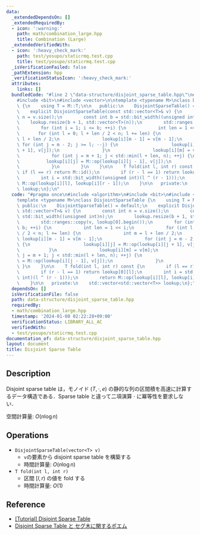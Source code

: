 ```yaml
---
data:
  _extendedDependsOn: []
  _extendedRequiredBy:
  - icon: ':warning:'
    path: math/combination_large.hpp
    title: Combination (Large)
  _extendedVerifiedWith:
  - icon: ':heavy_check_mark:'
    path: test/yosupo/staticrmq.test.cpp
    title: test/yosupo/staticrmq.test.cpp
  _isVerificationFailed: false
  _pathExtension: hpp
  _verificationStatusIcon: ':heavy_check_mark:'
  attributes:
    links: []
  bundledCode: "#line 2 \"data-structure/disjoint_sparse_table.hpp\"\n#include <algorithm>\n\
    #include <bit>\n#include <vector>\n\ntemplate <typename M>\nclass DisjointSparseTable\
    \ {\n    using T = M::T;\n\n   public:\n    DisjointSparseTable() = default;\n\
    \    explicit DisjointSparseTable(const std::vector<T>& v) {\n        const int\
    \ n = v.size();\n        const int b = std::bit_width((unsigned int)n);\n    \
    \    lookup.resize(b + 1, std::vector<T>(n));\n        std::ranges::copy(v, lookup[0].begin());\n\
    \        for (int i = 1; i <= b; ++i) {\n            int len = 1 << i;\n     \
    \       for (int l = 0; l + len / 2 < n; l += len) {\n                int m =\
    \ l + len / 2;\n                lookup[i][m - 1] = v[m - 1];\n               \
    \ for (int j = m - 2; j >= l; --j) {\n                    lookup[i][j] = M::op(lookup[i][j\
    \ + 1], v[j]);\n                }\n                lookup[i][m] = v[m];\n    \
    \            for (int j = m + 1; j < std::min(l + len, n); ++j) {\n          \
    \          lookup[i][j] = M::op(lookup[i][j - 1], v[j]);\n                }\n\
    \            }\n        }\n    }\n\n    T fold(int l, int r) const {\n       \
    \ if (l == r) return M::id();\n        if (r - l == 1) return lookup[0][l];\n\
    \        int i = std::bit_width((unsigned int)(l ^ (r - 1)));\n        return\
    \ M::op(lookup[i][l], lookup[i][r - 1]);\n    }\n\n   private:\n    std::vector<std::vector<T>>\
    \ lookup;\n};\n"
  code: "#pragma once\n#include <algorithm>\n#include <bit>\n#include <vector>\n\n\
    template <typename M>\nclass DisjointSparseTable {\n    using T = M::T;\n\n  \
    \ public:\n    DisjointSparseTable() = default;\n    explicit DisjointSparseTable(const\
    \ std::vector<T>& v) {\n        const int n = v.size();\n        const int b =\
    \ std::bit_width((unsigned int)n);\n        lookup.resize(b + 1, std::vector<T>(n));\n\
    \        std::ranges::copy(v, lookup[0].begin());\n        for (int i = 1; i <=\
    \ b; ++i) {\n            int len = 1 << i;\n            for (int l = 0; l + len\
    \ / 2 < n; l += len) {\n                int m = l + len / 2;\n               \
    \ lookup[i][m - 1] = v[m - 1];\n                for (int j = m - 2; j >= l; --j)\
    \ {\n                    lookup[i][j] = M::op(lookup[i][j + 1], v[j]);\n     \
    \           }\n                lookup[i][m] = v[m];\n                for (int\
    \ j = m + 1; j < std::min(l + len, n); ++j) {\n                    lookup[i][j]\
    \ = M::op(lookup[i][j - 1], v[j]);\n                }\n            }\n       \
    \ }\n    }\n\n    T fold(int l, int r) const {\n        if (l == r) return M::id();\n\
    \        if (r - l == 1) return lookup[0][l];\n        int i = std::bit_width((unsigned\
    \ int)(l ^ (r - 1)));\n        return M::op(lookup[i][l], lookup[i][r - 1]);\n\
    \    }\n\n   private:\n    std::vector<std::vector<T>> lookup;\n};"
  dependsOn: []
  isVerificationFile: false
  path: data-structure/disjoint_sparse_table.hpp
  requiredBy:
  - math/combination_large.hpp
  timestamp: '2024-01-08 02:22:28+09:00'
  verificationStatus: LIBRARY_ALL_AC
  verifiedWith:
  - test/yosupo/staticrmq.test.cpp
documentation_of: data-structure/disjoint_sparse_table.hpp
layout: document
title: Disjoint Sparse Table
---
```


## Description

Disjoint sparse table は，モノイド $(T, \cdot, e)$ の静的な列の区間積を高速に計算するデータ構造である．Sparse table と違って二項演算 $\cdot$ に冪等性を要求しない．

空間計算量: $O(n \log n)$

## Operations

- `DisjointSparseTable(vector<T> v)`
    - `v`の要素から disjoint sparse table を構築する
    - 時間計算量: $O(n \log n)$
- `T fold(int l, int r)`
    - 区間 $[l, r)$ の値を fold する
    - 時間計算量: $O(1)$

## Reference

- [[Tutorial] Disjoint Sparse Table](https://discuss.codechef.com/t/tutorial-disjoint-sparse-table/17404)
- [Disjoint Sparse Table と セグ木に関するポエム](https://noshi91.hatenablog.com/entry/2018/05/08/183946)